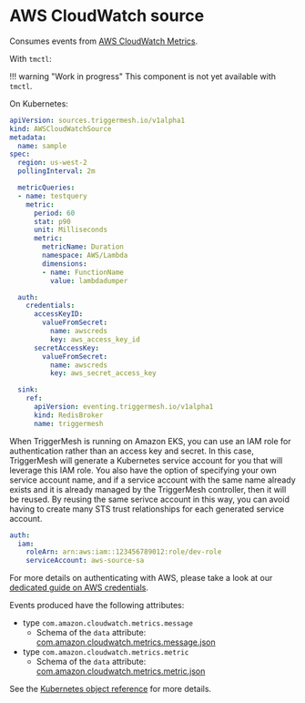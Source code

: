 # AWS CloudWatch source

Consumes events from [AWS CloudWatch Metrics](https://docs.aws.amazon.com/AmazonCloudWatch/latest/monitoring/working_with_metrics.html).

With `tmctl`:

!!! warning "Work in progress"
    This component is not yet available with `tmctl`.

On Kubernetes:

```yaml
apiVersion: sources.triggermesh.io/v1alpha1
kind: AWSCloudWatchSource
metadata:
  name: sample
spec:
  region: us-west-2
  pollingInterval: 2m

  metricQueries:
  - name: testquery
    metric:
      period: 60
      stat: p90
      unit: Milliseconds
      metric:
        metricName: Duration
        namespace: AWS/Lambda
        dimensions:
        - name: FunctionName
          value: lambdadumper

  auth:
    credentials:
      accessKeyID:
        valueFromSecret:
          name: awscreds
          key: aws_access_key_id
      secretAccessKey:
        valueFromSecret:
          name: awscreds
          key: aws_secret_access_key

  sink:
    ref:
      apiVersion: eventing.triggermesh.io/v1alpha1
      kind: RedisBroker
      name: triggermesh
```

When TriggerMesh is running on Amazon EKS, you can use an IAM role for authentication rather than an access key and secret. In this case, TriggerMesh will generate a Kubernetes service account for you that will leverage this IAM role. You also have the option of specifying your own service account name, and if a service account with the same name already exists and it is already managed by the TriggerMesh controller, then it will be reused. By reusing the same serivce account in this way, you can avoid having to create many STS trust relationships for each generated service account.

```yaml
auth:
  iam:
    roleArn: arn:aws:iam::123456789012:role/dev-role
    serviceAccount: aws-source-sa
```

For more details on authenticating with AWS, please take a look at our [dedicated guide on AWS credentials](../guides/credentials/awscredentials.md).

Events produced have the following attributes:

* type `com.amazon.cloudwatch.metrics.message`
    * Schema of the `data` attribute: [com.amazon.cloudwatch.metrics.message.json](https://raw.githubusercontent.com/triggermesh/triggermesh/main/schemas/com.amazon.cloudwatch.metrics.message.json)
* type `com.amazon.cloudwatch.metrics.metric`
    * Schema of the `data` attribute: [com.amazon.cloudwatch.metrics.metric.json](https://raw.githubusercontent.com/triggermesh/triggermesh/main/schemas/com.amazon.cloudwatch.metrics.metric.json)

See the [Kubernetes object reference](../../reference/sources/#sources.triggermesh.io/v1alpha1.AWSCloudWatchSource) for more details.
